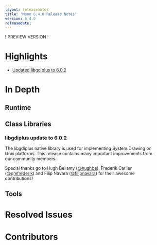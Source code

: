 ```yaml
---
layout: releasenotes
title: 'Mono 6.4.0 Release Notes'
version: 6.4.0
releasedate:
---
```


! PREVIEW VERSION !

Highlights
==========

* [Updated libgdiplus to 6.0.2](#libgdiplus-update-to-602)

# In Depth

## Runtime

## Class Libraries

### libgdiplus update to 6.0.2

The libgdiplus native library is used for implementing System.Drawing on Unix platforms.
This release contains many important improvements from our community members.

Special thanks go to Hugh Bellamy ([@hughbe](https://github.com/hughbe)), Frederik Carlier ([@qmfrederik](https://github.com/qmfrederik))
and Filip Navara ([@filipnavara](https://github.com/filipnavara)) for their awesome contributions!

## Tools


# Resolved Issues


# Contributors


